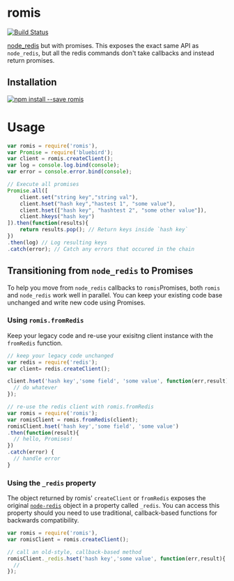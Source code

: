 romis
=====

[![Build Status](https://travis-ci.org/apechimp/romis.png?branch=master)](https://travis-ci.org/apechimp/romis)

[node_redis](https://github.com/mranney/node_redis) but with promises. This
exposes the exact same API as `node_redis`, but all the redis commands don't
take callbacks and instead return promises.

Installation
------------

[![npm install --save romis](https://nodei.co/npm/romis.png)](https://npmjs.org/package/romis)

Usage
=====

```javascript
var romis = require('romis'),
var Promise = require('bluebird');
var client = romis.createClient();
var log = console.log.bind(console);
var error = console.error.bind(console);

// Execute all promises
Promise.all([
    client.set("string key","string val"),
    client.hset("hash key","hastest 1", "some value"),
    client.hset(["hash key", "hashtest 2", "some other value"]),
    client.hkeys("hash key")
]).then(function(results){
    return results.pop(); // Return keys inside `hash key`
})
.then(log) // Log resulting keys
.catch(error); // Catch any errors that occured in the chain
```

## Transitioning from `node_redis` to Promises

To help you move from `node_redis` callbacks to `romis`Promises, both `romis` and `node_redis` work well in parallel. You can keep your existing code base unchanged and write new code using Promises.


### Using `romis.fromRedis`

Keep your legacy code and re-use your exisitng client instance with the `fromRedis` function.

```javascript
// keep your legacy code unchanged
var redis = require('redis');
var client= redis.createClient();

client.hset('hash key','some field', 'some value', function(err,result){
  // do whatever
});

// re-use the redis client with romis.fromRedis
var romis = require('romis');
var romisClient = romis.fromRedis(client);
romisClient.hset('hash key','some field', 'some value')
.then(function(result){
  // hello, Promises!
})
.catch(error) {
  // handle error
}
```

### Using the `_redis` property

The object returned by romis' `createClient` or `fromRedis` exposes the original [`node-redis`](https://github.com/mranney/node_redis) object in a property called `_redis`. You can access this property should you need to use traditional, callback-based functions for backwards compatibility.

```javascript
var romis = require('romis'),
var romisClient = romis.createClient();

// call an old-style, callback-based method
romisClient._redis.hset('hash key','some value', function(err,result){
  //
});
```
